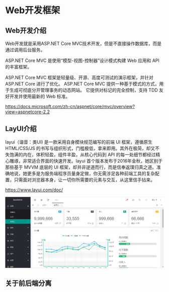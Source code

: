 # Web开发框架

## Web开发介绍

Web开发就是采用ASP.NET Core MVC技术开发，但是不直接操作数据库，而是通过调用后台服务。

ASP.NET Core MVC 是使用“模型-视图-控制器”设计模式构建 Web 应用和 API 的丰富框架。

ASP.NET Core MVC 框架是轻量级、开源、高度可测试的演示框架，并针对 ASP.NET Core 进行了优化。
ASP.NET Core MVC 提供一种基于模式的方式，用于生成可彻底分开管理事务的动态网站。 它提供对标记的完全控制，支持 TDD 友好开发并使用最新的 Web 标准。

https://docs.microsoft.com/zh-cn/aspnet/core/mvc/overview?view=aspnetcore-2.2

## LayUI介绍

layui（谐音：类UI) 是一款采用自身模块规范编写的前端 UI 框架，遵循原生 HTML/CSS/JS 的书写与组织形式，门槛极低，拿来即用。其外在极简，却又不失饱满的内在，体积轻盈，组件丰盈，从核心代码到 API 的每一处细节都经过精心雕琢，非常适合界面的快速开发。layui 首个版本发布于2016年金秋，她区别于那些基于 MVVM 底层的 UI 框架，却并非逆道而行，而是信奉返璞归真之道。准确地说，她更多是为服务端程序员量身定做，你无需涉足各种前端工具的复杂配置，只需面对浏览器本身，让一切你所需要的元素与交互，从这里信手拈来。

https://www.layui.com/doc/

![Atom](images/layui.png)

## 关于前后端分离
